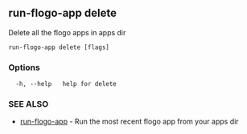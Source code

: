 ## run-flogo-app delete

Delete all the flogo apps in apps dir

```
run-flogo-app delete [flags]
```

### Options

```
  -h, --help   help for delete
```

### SEE ALSO

* [run-flogo-app](run-flogo-app.md)	 - Run the most recent flogo app from your apps dir


